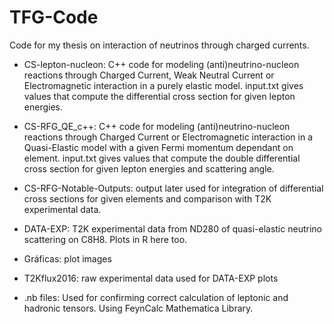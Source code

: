 # TFG-Code
Code for my thesis on interaction of neutrinos through charged currents.

- CS-lepton-nucleon: C++ code for modeling (anti)neutrino-nucleon reactions through Charged Current, Weak Neutral Current or Electromagnetic interaction in a purely elastic model. input.txt gives values that compute the differential cross section for given lepton energies.

- CS-RFG_QE_c++: C++ code for modeling (anti)neutrino-nucleon reactions through Charged Current or Electromagnetic interaction in a Quasi-Elastic model with a given Fermi momentum dependant on element. input.txt gives values that compute the double differential cross section for given lepton energies and scattering angle.

- CS-RFG-Notable-Outputs: output later used for integration of differential cross sections for given elements and comparison with T2K experimental data.

- DATA-EXP: T2K experimental data from ND280 of quasi-elastic neutrino scattering on C8H8. Plots in R here too.

- Gráficas: plot images

- T2Kflux2016: raw experimental data used for DATA-EXP plots

- .nb files: Used for confirming correct calculation of leptonic and hadronic tensors. Using FeynCalc Mathematica Library.
